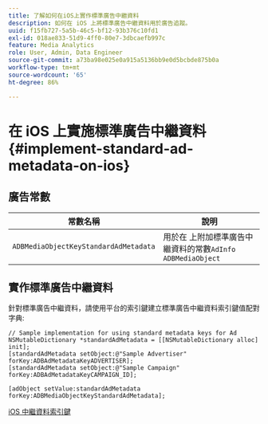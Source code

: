 ```yaml
---
title: 了解如何在iOS上實作標準廣告中繼資料
description: 如何在 iOS 上將標準廣告中繼資料用於廣告追蹤。
uuid: f15fb727-5a5b-46c5-bf12-93b376c10fd1
exl-id: 018ae833-51d9-4ff0-80e7-3dbcaefb997c
feature: Media Analytics
role: User, Admin, Data Engineer
source-git-commit: a73ba98e025e0a915a5136bb9e0d5bcbde875b0a
workflow-type: tm+mt
source-wordcount: '65'
ht-degree: 86%

---
```


# 在 iOS 上實施標準廣告中繼資料{#implement-standard-ad-metadata-on-ios}

## 廣告常數

| 常數名稱 | 說明 |
|---|---|
| `ADBMediaObjectKeyStandardAdMetadata` | 用於在 上附加標準廣告中繼資料的常數`AdInfo ADBMediaObject` |

## 實作標準廣告中繼資料

針對標準廣告中繼資料，請使用平台的索引鍵建立標準廣告中繼資料索引鍵值配對字典:

```
// Sample implementation for using standard metadata keys for Ad 
NSMutableDictionary *standardAdMetadata = [[NSMutableDictionary alloc] init]; 
[standardAdMetadata setObject:@"Sample Advertiser" forKey:ADBAdMetadataKeyADVERTISER]; 
[standardAdMetadata setObject:@"Sample Campaign" forKey:ADBAdMetadataKeyCAMPAIGN_ID]; 
 
[adObject setValue:standardAdMetadata forKey:ADBMediaObjectKeyStandardAdMetadata];
```

[iOS 中繼資料索引鍵](/help/use-cases/track-av-playback/impl-std-metadata/ios-metadata-keys.md)
